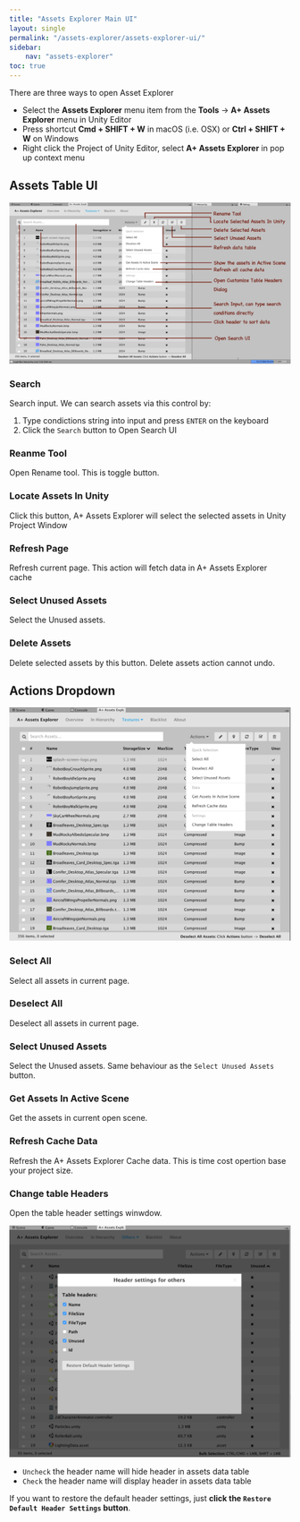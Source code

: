 ```yaml
---
title: "Assets Explorer Main UI"
layout: single
permalink: "/assets-explorer/assets-explorer-ui/"
sidebar:
    nav: "assets-explorer"
toc: true
---
```


There are three ways to open Asset Explorer

* Select the __Assets Explorer__ menu item from the __Tools__ -> __A+ Assets Explorer__ menu in Unity Editor   
* Press shortcut __Cmd + SHIFT + W__ in macOS (i.e. OSX) or __Ctrl + SHIFT + W__ on Windows
* Right click the Project of Unity Editor, select __A+ Assets Explorer__ in pop up context menu

## Assets Table UI

![ui](/assets/images/ui.png)

### Search

Search input. We can search assets via this control by:

1. Type condictions string into input and press `ENTER` on the keyboard
2. Click the `Search` button to Open Search UI

### Reanme Tool

Open Rename tool. This is toggle button.

### Locate Assets In Unity

Click this button, A+ Assets Explorer will select the selected assets in Unity Project Window

### Refresh Page

Refresh current page. This action will fetch data in A+ Assets Explorer cache 

### Select Unused Assets

Select the Unused assets.

### Delete Assets

Delete selected assets by this button. Delete assets action cannot undo.

Actions Dropdown
---
![actions](/assets/images/actions.png)

### Select All

Select all assets in current page.

### Deselect All

Deselect all assets in current page.

### Select Unused Assets

Select the Unused assets. Same behaviour as the `Select Unused Assets` button.

### Get Assets In Active Scene

Get the assets in current open scene. 

### Refresh Cache Data

Refresh the A+ Assets Explorer Cache data. This is time cost opertion base your project size. 

### Change table Headers

Open the table header settings winwdow. 

![](/assets/images/header-settings.png)

* `Uncheck` the header name will hide header in assets data table
* `Check` the header name will display header in assets data table

If you want to restore the default header settings, just __click the `Restore Default Header Settings` button__.
